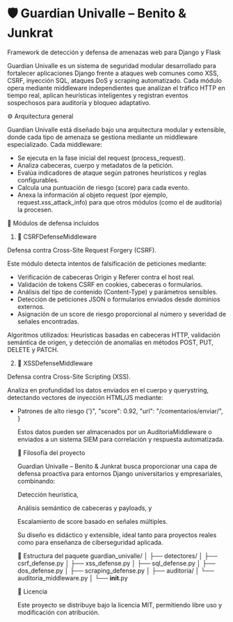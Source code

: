 <!-- Información de la librería -->

# 🛡️ Guardian Univalle – Benito & Junkrat

Framework de detección y defensa de amenazas web para Django y Flask

Guardian Univalle es un sistema de seguridad modular desarrollado para fortalecer aplicaciones Django frente a ataques web comunes como XSS, CSRF, inyección SQL, ataques DoS y scraping automatizado.
Cada módulo opera mediante middleware independientes que analizan el tráfico HTTP en tiempo real, aplican heurísticas inteligentes y registran eventos sospechosos para auditoría y bloqueo adaptativo.

⚙️ Arquitectura general

Guardian Univalle está diseñado bajo una arquitectura modular y extensible, donde cada tipo de amenaza se gestiona mediante un middleware especializado.
Cada middleware:

- Se ejecuta en la fase inicial del request (process_request).
- Analiza cabeceras, cuerpo y metadatos de la petición.
- Evalúa indicadores de ataque según patrones heurísticos y reglas configurables.
- Calcula una puntuación de riesgo (score) para cada evento.
- Anexa la información al objeto request (por ejemplo, request.xss_attack_info) para que otros módulos (como el de auditoría) la procesen.

🧩 Módulos de defensa incluidos

1. 🔐 CSRFDefenseMiddleware

Defensa contra Cross-Site Request Forgery (CSRF).

Este módulo detecta intentos de falsificación de peticiones mediante:

- Verificación de cabeceras Origin y Referer contra el host real.
- Validación de tokens CSRF en cookies, cabeceras o formularios.
- Análisis del tipo de contenido (Content-Type) y parámetros sensibles.
- Detección de peticiones JSON o formularios enviados desde dominios externos.
- Asignación de un score de riesgo proporcional al número y severidad de señales encontradas.

Algoritmos utilizados:
Heurísticas basadas en cabeceras HTTP, validación semántica de origen, y detección de anomalías en métodos POST, PUT, DELETE y PATCH.

2. 🧬 XSSDefenseMiddleware

Defensa contra Cross-Site Scripting (XSS).

Analiza en profundidad los datos enviados en el cuerpo y querystring, detectando vectores de inyección HTML/JS mediante:

- Patrones de alto riesgo (<script>, javascript:, onload=, eval()).
- Ofuscaciones con entidades (&#x3C;, %3Cscript).
- Detección de atributos de eventos (onmouseover, onfocus, etc.).
- Análisis de URIs maliciosas (data:text/html, vbscript:).
- Scoring ponderado por severidad (de 0.3 a 0.95).

Algoritmos utilizados:
Detección basada en expresiones regulares avanzadas con pesos heurísticos y uso opcional de la librería Bleach para sanitización comparativa.

Salida:
Agrega request.xss_attack_info con los detalles de detección, la IP de origen, descripción, payload y score total.

3. 💾 SQLIDefenseMiddleware

Defensa contra Inyección SQL (SQLi).

Identifica intentos de inyección SQL en los parámetros enviados a través de:

- Palabras clave peligrosas (UNION, SELECT, DROP, INSERT, UPDATE).
- Uso de comentarios (--, #, /_ ... _/).
- Concatenaciones o subconsultas sospechosas.
- Comportamientos anómalos en parámetros GET, POST o JSON.

Algoritmos utilizados:
Heurísticas sintácticas + patrones combinados con contextos.
Evalúa combinaciones de operadores y palabras reservadas para minimizar falsos positivos.

Resultado:
Registra el intento en request.sql_injection_info con score calculado y parámetros comprometidos.

4. 🌐 DOSDefenseMiddleware

Detección de ataques de Denegación de Servicio (DoS).

Monitorea la frecuencia de peticiones por IP y calcula una métrica adaptativa de comportamiento:

- Detecta exceso de solicitudes en intervalos cortos.
- Analiza User-Agent, patrones repetitivos y tamaño de payloads.
- Aplica límites configurables (MAX_REQUESTS_PER_WINDOW).
- Marca IPs sospechosas para registro y bloqueo temporal.

Algoritmos utilizados:
Sliding Window con conteo adaptativo en memoria, controlado por señales de frecuencia e intensidad.

5. 🕷️ ScrapingDefenseMiddleware (opcional)

Detección de scraping y bots automatizados.

Evalúa características típicas de scraping:

- User-Agent anómalo o ausente.
- Patrón de navegación repetitivo o excesivamente rápido.
- Ausencia de cabeceras humanas (como Accept-Language o Referer).
- Combinación con heurísticas de DoS para detectar scrapers agresivos.

Algoritmos utilizados:
Análisis estadístico de cabeceras + patrones de comportamiento a corto plazo.

🧠 Integración y uso

Instalar la librería:

pip install guardian-univalle

En tu archivo settings.py de Django, añadir los middlewares:
```python
MIDDLEWARE = [
"guardian_univalle.detectores.csrf_defense.CSRFDefenseMiddleware",
"guardian_univalle.detectores.xss_defense.XSSDefenseMiddleware",
"guardian_univalle.detectores.sql_defense.SQLIDefenseMiddleware",
"guardian_univalle.detectores.dos_defense.DOSDefenseMiddleware",
"guardian_univalle.detectores.scraping_defense.ScrapingDefenseMiddleware", # opcional
]
```
(Opcional) Configurar umbrales en settings.py:

XSS_DEFENSE_THRESHOLD = 0.6
CSRF_DEFENSE_MIN_SIGNALS = 1
DOS_DEFENSE_MAX_REQUESTS = 100
SQLI_DEFENSE_THRESHOLD = 0.5

🧾 Auditoría y correlación de eventos

Cada middleware genera un diccionario con detalles de detección:

request.xss_attack_info = {
"ip": "192.168.1.10",
"tipos": ["XSS"],
"descripcion": ["Etiqueta <script> detectada"],
"payload": "{'field': 'comentario', 'snippet': '<script>alert(1)</script>'}",
"score": 0.92,
"url": "/comentarios/enviar/",
}

Estos datos pueden ser almacenados por un AuditoriaMiddleware o enviados a un sistema SIEM para correlación y respuesta automatizada.

🧩 Filosofía del proyecto

Guardian Univalle – Benito & Junkrat busca proporcionar una capa de defensa proactiva para entornos Django universitarios y empresariales, combinando:

Detección heurística,

Análisis semántico de cabeceras y payloads, y

Escalamiento de score basado en señales múltiples.

Su diseño es didáctico y extensible, ideal tanto para proyectos reales como para enseñanza de ciberseguridad aplicada.

🧱 Estructura del paquete
guardian_univalle/
│
├── detectores/
│ ├── csrf_defense.py
│ ├── xss_defense.py
│ ├── sql_defense.py
│ ├── dos_defense.py
│ ├── scraping_defense.py
│
├── auditoria/
│ └── auditoria_middleware.py
│
└── **init**.py

🧾 Licencia

Este proyecto se distribuye bajo la licencia MIT, permitiendo libre uso y modificación con atribución.
